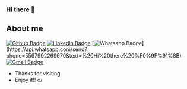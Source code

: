 ### Hi there 👋

<!--
**Ueverton-oliveira/Ueverton-oliveira** is a ✨ _special_ ✨ repository because its `README.md` (this file) appears on your GitHub profile.

Here are some ideas to get you started:

- 🔭 I’m currently working on ...
- 🌱 I’m currently learning ...
- 👯 I’m looking to collaborate on ...
- 🤔 I’m looking for help with ...
- 💬 Ask me about ...
- 📫 How to reach me: ...
- 😄 Pronouns: ...
- ⚡ Fun fact: ...
-->
## About me 

[![Github Badge](https://img.shields.io/badge/-Github-000?style=flat-square&logo=Github&logoColor=white&link=https://github.com/Ueverton-oliveira)](https://github.com/Lucasdfg07)
[![Linkedin Badge](https://img.shields.io/badge/-LinkedIn-blue?style=flat-square&logo=Linkedin&logoColor=white&link=https://www.linkedin.com/in/lucas-siqueira-167362148/)](https://www.linkedin.com/in/ueverton-oliveira-78a81113b/)
[![Whatsapp Badge](https://img.shields.io/badge/-Whatsapp-4CA143?style=flat-square&labelColor=4CA143&logo=whatsapp&logoColor=white&link=https://api.whatsapp.com/send?phone=5522997285662&text=Hello!)](https://api.whatsapp.com/send?phone=5567992269670&text=%20Hi%20there%20%F0%9F%91%8B)
[![Gmail Badge](https://img.shields.io/badge/-Gmail-c14438?style=flat-square&logo=Gmail&logoColor=white&link=mailto:ueverton.souz@gmail.com)](mailto:ueverton.souz@gmail.com)


- Thanks for visiting. 
- Enjoy it!! o/
